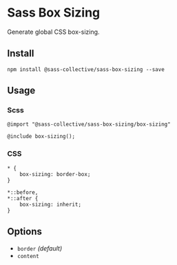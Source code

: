 # Sass Box Sizing

Generate global CSS box-sizing.

## Install

    npm install @sass-collective/sass-box-sizing --save

## Usage

### Scss

    @import "@sass-collective/sass-box-sizing/box-sizing"
    
    @include box-sizing();
    
### CSS

    * {
        box-sizing: border-box;
    }
    
    *::before,
    *::after {
        box-sizing: inherit;
    }
    
## Options

* ``border`` _(default)_
* ``content``
